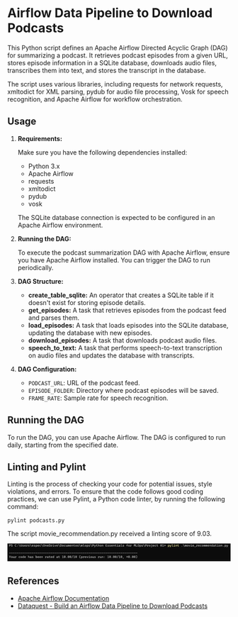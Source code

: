 # Airflow Data Pipeline to Download Podcasts

This Python script defines an Apache Airflow Directed Acyclic Graph (DAG) for summarizing a podcast. It retrieves podcast episodes from a given URL, stores episode information in a SQLite database, downloads audio files, transcribes them into text, and stores the transcript in the database.

The script uses various libraries, including requests for network requests, xmltodict for XML parsing, pydub for audio file processing, Vosk for speech recognition, and Apache Airflow for workflow orchestration.

## Usage

1. **Requirements:**

   Make sure you have the following dependencies installed:
   - Python 3.x
   - Apache Airflow
   - requests
   - xmltodict
   - pydub
   - vosk

   The SQLite database connection is expected to be configured in an Apache Airflow environment.

2. **Running the DAG:**

   To execute the podcast summarization DAG with Apache Airflow, ensure you have Apache Airflow installed. You can trigger the DAG to run periodically.

3. **DAG Structure:**

   - **create_table_sqlite:** An operator that creates a SQLite table if it doesn't exist for storing episode details.
   - **get_episodes:** A task that retrieves episodes from the podcast feed and parses them.
   - **load_episodes:** A task that loads episodes into the SQLite database, updating the database with new episodes.
   - **download_episodes:** A task that downloads podcast audio files.
   - **speech_to_text:** A task that performs speech-to-text transcription on audio files and updates the database with transcripts.

4. **DAG Configuration:**

   - `PODCAST_URL`: URL of the podcast feed.
   - `EPISODE_FOLDER`: Directory where podcast episodes will be saved.
   - `FRAME_RATE`: Sample rate for speech recognition.

## Running the DAG

To run the DAG, you can use Apache Airflow. The DAG is configured to run daily, starting from the specified date.

## Linting and Pylint

Linting is the process of checking your code for potential issues, style violations, and errors. To ensure that the code follows good coding practices, we can use Pylint, a Python code linter, by running the following command:

```
pylint podcasts.py
```

The script movie_recommendation.py received a linting score of 9.03.

![Pylint result](https://github.com/gabrielaact/mlops/blob/main/Python%20Essentials%20for%20MLOps/Project%2001/images/pylint.png)

## References

- [Apache Airflow Documentation](https://airflow.apache.org/docs/apache-airflow/stable/index.html)
- [Dataquest - Build an Airflow Data Pipeline to Download Podcasts](https://github.com/dataquestio/project-walkthroughs/blob/master/podcast_summary/podcast_summary.py)

